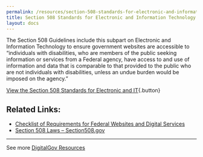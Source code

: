 ```yaml
---
permalink: /resources/section-508-standards-for-electronic-and-information-technology/
title: Section 508 Standards for Electronic and Information Technology
layout: docs
---
```


The Section 508 Guidelines include this subpart on Electronic and Information Technology to ensure government websites are accessible to &#8220;individuals with disabilities, who are members of the public seeking information or services from a Federal agency, have access to and use of information and data that is comparable to that provided to the public who are not individuals with disabilities, unless an undue burden would be imposed on the agency.&#8221;

[View the Section 508 Standards for Electronic and IT](http://www.access-board.gov/guidelines-and-standards/communications-and-it/about-the-section-508-standards/section-508-standards){.button}

##  Related Links:

  * [Checklist of Requirements for Federal Websites and Digital Services](https://www.digitalgov.gov/resources/checklist-of-requirements-for-federal-digital-services/)
  * [Section 508 Laws – Section508.gov](http://www.section508.gov/)

* * *

See more [DigitalGov Resources](https://www.digitalgov.gov/resources/)

##